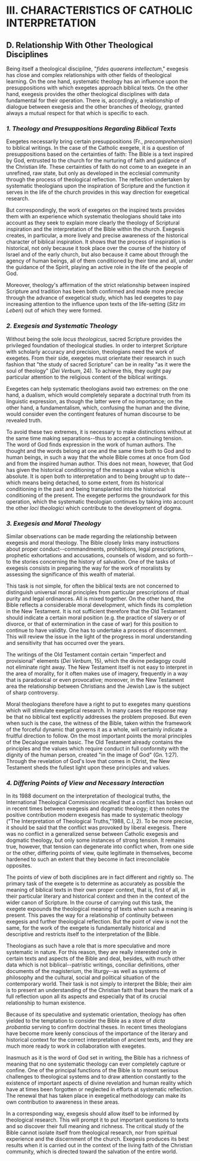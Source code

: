 # III. CHARACTERISTICS OF CATHOLIC INTERPRETATION

## **D. Relationship With Other Theological Disciplines**

Being itself a theological discipline, "_fides quaerens intellectum_," exegesis has close and complex relationships with other fields of theological learning. On the one hand, systematic theology has an influence upon the presuppositions with which exegetes approach biblical texts. On the other hand, exegesis provides the other theological disciplines with data fundamental for their operation. There is, accordingly, a relationship of dialogue between exegesis and the other branches of theology, granted always a mutual respect for that which is specific to each.

### _1. Theology and Presuppositions Regarding Biblical Texts_

Exegetes necessarily bring certain presuppositions (Fr., _precomprehension_) to biblical writings. In the case of the Catholic exegete, it is a question of presuppositions based on the certainties of faith: The Bible is a text inspired by God, entrusted to the church for the nurturing of faith and guidance of the Christian life. These certainties of faith do not come to an exegete in an unrefined, raw state, but only as developed in the ecclesial community through the process of theological reflection. The reflection undertaken by systematic theologians upon the inspiration of Scripture and the function it serves in the life of the church provides in this way direction for exegetical research.

But correspondingly, the work of exegetes on the inspired texts provides them with an experience which systematic theologians should take into account as they seek to explain more clearly the theology of Scriptural inspiration and the interpretation of the Bible within the church. Exegesis creates, in particular, a more lively and precise awareness of the historical character of biblical inspiration. It shows that the process of inspiration is historical, not only because it took place over the course of the history of Israel and of the early church, but also because it came about through the agency of human beings, all of them conditioned by their time and all, under the guidance of the Spirit, playing an active role in the life of the people of God.

Moreover, theology's affirmation of the strict relationship between inspired Scripture and tradition has been both confirmed and made more precise through the advance of exegetical study, which has led exegetes to pay increasing attention to the influence upon texts of the life-setting (_Sitz im Leben_) out of which they were formed.

### _2. Exegesis and Systematic Theology_

Without being the sole _locus theologicus_, sacred Scripture provides the privileged foundation of theological studies. In order to interpret Scripture with scholarly accuracy and precision, theologians need the work of exegetes. From their side, exegetes must orientate their research in such fashion that "the study of sacred Scripture" can be in reality "as it were the soul of theology" (_Dei Verbum_, 24). To achieve this, they ought pay particular attention to the religious content of the biblical writings.

Exegetes can help systematic theologians avoid two extremes: on the one hand, a dualism, which would completely separate a doctrinal truth from its linguistic expression, as though the latter were of no importance; on the other hand, a fundamentalism, which, confusing the human and the divine, would consider even the contingent features of human discourse to be revealed truth.

To avoid these two extremes, it is necessary to make distinctions without at the same time making separations--thus to accept a continuing tension. The word of God finds expression in the work of human authors. The thought and the words belong at one and the same time both to God and to human beings, in such a way that the whole Bible comes at once from God and from the inspired human author. This does not mean, however, that God has given the historical conditioning of the message a value which is absolute. It is open both to interpretation and to being brought up to date--which means being detached, to some extent, from its historical conditioning in the past and being transplanted into the historical conditioning of the present. The exegete performs the groundwork for this operation, which the systematic theologian continues by taking into account the other _loci theologici_ which contribute to the development of dogma.

### _3. Exegesis and Moral Theology_

Similar observations can be made regarding the relationship between exegesis and moral theology. The Bible closely links many instructions about proper conduct--commandments, prohibitions, legal prescriptions, prophetic exhortations and accusations, counsels of wisdom, and so forth--to the stories concerning the history of salvation. One of the tasks of exegesis consists in preparing the way for the work of moralists by assessing the significance of this wealth of material.

This task is not simple, for often the biblical texts are not concerned to distinguish universal moral principles from particular prescriptions of ritual purity and legal ordinances. All is mixed together. On the other hand, the Bible reflects a considerable moral development, which finds its completion in the New Testament. It is not sufficient therefore that the Old Testament should indicate a certain moral position (e.g. the practice of slavery or of divorce, or that of extermination in the case of war) for this position to continue to have validity. One has to undertake a process of discernment. This will review the issue in the light of the progress in moral understanding and sensitivity that has occurred over the years.

The writings of the Old Testament contain certain "imperfect and provisional" elements (_Dei Verbum_, 15), which the divine pedagogy could not eliminate right away. The New Testament itself is not easy to interpret in the area of morality, for it often makes use of imagery, frequently in a way that is paradoxical or even provocative; moreover, in the New Testament area the relationship between Christians and the Jewish Law is the subject of sharp controversy.

Moral theologians therefore have a right to put to exegetes many questions which will stimulate exegetical research. In many cases the response may be that no biblical text explicitly addresses the problem proposed. But even when such is the case, the witness of the Bible, taken within the framework of the forceful dynamic that governs it as a whole, will certainly indicate a fruitful direction to follow. On the most important points the moral principles of the Decalogue remain basic. The Old Testament already contains the principles and the values which require conduct in full conformity with the dignity of the human person, created "in the image of God" (Gn. 1:27). Through the revelation of God's love that comes in Christ, the New Testament sheds the fullest light upon these principles and values.

### _4. Differing Points of View and Necessary Interaction_

In its 1988 document on the interpretation of theological truths, the International Theological Commission recalled that a conflict has broken out in recent times between exegesis and dogmatic theology; it then notes the positive contribution modern exegesis has made to systematic theology ("The Interpretation of Theological Truths,"1988, C.I, 2). To be more precise, it should be said that the conflict was provoked by liberal exegesis. There was no conflict in a generalized sense between Catholic exegesis and dogmatic theology, but only some instances of strong tension. It remains true, however, that tension can degenerate into conflict when, from one side or the other, differing points of view, quite legitimate in themselves, become hardened to such an extent that they become in fact irreconcilable opposites.

The points of view of both disciplines are in fact different and rightly so. The primary task of the exegete is to determine as accurately as possible the meaning of biblical texts in their own proper context, that is, first of all, in their particular literary and historical context and then in the context of the wider canon of Scripture. In the course of carrying out this task, the exegete expounds the theological meaning of texts when such a meaning is present. This paves the way for a relationship of continuity between exegesis and further theological reflection. But the point of view is not the same, for the work of the exegete is fundamentally historical and descriptive and restricts itself to the interpretation of the Bible.

Theologians as such have a role that is more speculative and more systematic in nature. For this reason, they are really interested only in certain texts and aspects of the Bible and deal, besides, with much other data which is not biblical--patristic writings, conciliar definitions, other documents of the magisterium, the liturgy--as well as systems of philosophy and the cultural, social and political situation of the contemporary world. Their task is not simply to interpret the Bible; their aim is to present an understanding of the Christian faith that bears the mark of a full reflection upon all its aspects and especially that of its crucial relationship to human existence.

Because of its speculative and systematic orientation, theology has often yielded to the temptation to consider the Bible as a store of _dicta probantia_ serving to confirm doctrinal theses. In recent times theologians have become more keenly conscious of the importance of the literary and historical context for the correct interpretation of ancient texts, and they are much more ready to work in collaboration with exegetes.

Inasmuch as it is the word of God set in writing, the Bible has a richness of meaning that no one systematic theology can ever completely capture or confine. One of the principal functions of the Bible is to mount serious challenges to theological systems and to draw attention constantly to the existence of important aspects of divine revelation and human reality which have at times been forgotten or neglected in efforts at systematic reflection. The renewal that has taken place in exegetical methodology can make its own contribution to awareness in these areas.

In a corresponding way, exegesis should allow itself to be informed by theological research. This will prompt it to put important questions to texts and so discover their full meaning and richness. The critical study of the Bible cannot isolate itself from theological research, nor from spiritual experience and the discernment of the church. Exegesis produces its best results when it is carried out in the context of the living faith of the Christian community, which is directed toward the salvation of the entire world.